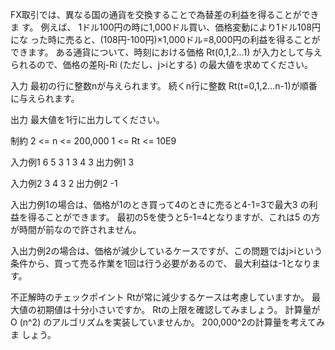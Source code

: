FX取引では、異なる国の通貨を交換することで為替差の利益を得ることができま す。 例えば、 1ドル100円の時に1,000ドル買い、価格変動により1ドル108円にな った時に売ると、(108円-100円)×1,000ドル=8,000円の利益を得ることができます。
ある通貨について、時刻における価格 Rt(0,1,2…1) が入力として与えられるので、価格の差Rj-Ri (ただし、j>iとする) の最大値を求めてください。

入力
最初の行に整数nが与えられます。 続くn行に整数 Rt(t=0,1,2…n-1)が順番に与えられます。

出力
最大値を1行に出力してください。

制約
2 <= n <= 200,000
1 <= Rt <= 10E9

入力例1
6 5 3 1 3 4 3
出力例1
3

入力例2
3 4 3 2
出力例2
-1

入出力例1の場合は、価格が1のとき買って4のときに売ると4-1=3で最大3 の利益を得ることができます。 最初の5を使うと5-1=4となりますが、これは5 の方が時間が前なので許されません。

入出力例2の場合は、価格が減少しているケースですが、この問題ではj>iという 条件から、買って売る作業を1回は行う必要があるので、 最大利益は-1となります。

不正解時のチェックポイント
Rtが常に減少するケースは考慮していますか。
最大値の初期値は十分小さいですか。 Rtの上限を確認してみましょう。
計算量がO (n^2) のアルゴリズムを実装していませんか。 200,000^2の計算量を考えてみま しょう。